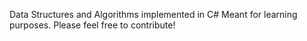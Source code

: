 Data Structures and Algorithms implemented in C#
Meant for learning purposes. Please feel free to contribute!
